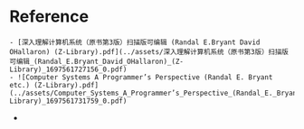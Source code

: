 # Reference
	- [深入理解计算机系统（原书第3版）扫描版可编辑 (Randal E.Bryant David OHallaron) (Z-Library).pdf](../assets/深入理解计算机系统（原书第3版）扫描版可编辑_(Randal_E.Bryant_David_OHallaron)_(Z-Library)_1697561727156_0.pdf)
	- ![Computer Systems A Programmer’s Perspective (Randal E. Bryant etc.) (Z-Library).pdf](../assets/Computer_Systems_A_Programmer’s_Perspective_(Randal_E._Bryant_etc.)_(Z-Library)_1697561731759_0.pdf)
-